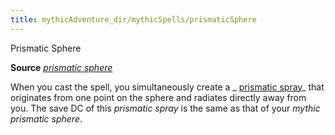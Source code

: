 ```yaml
---
title: mythicAdventure_dir/mythicSpells/prismaticSphere
---
```

Prismatic Sphere

**Source** [_prismatic sphere_](spell_dir/prismaticSphere#_prismatic-sphere)

When you cast the spell, you simultaneously create a _ [prismatic spray](spells/prismaticSpray#_prismatic-spray)_ that originates from one point on the sphere and radiates directly away from you. The save DC of this _prismatic spray_ is the same as that of your _mythic prismatic sphere_.

